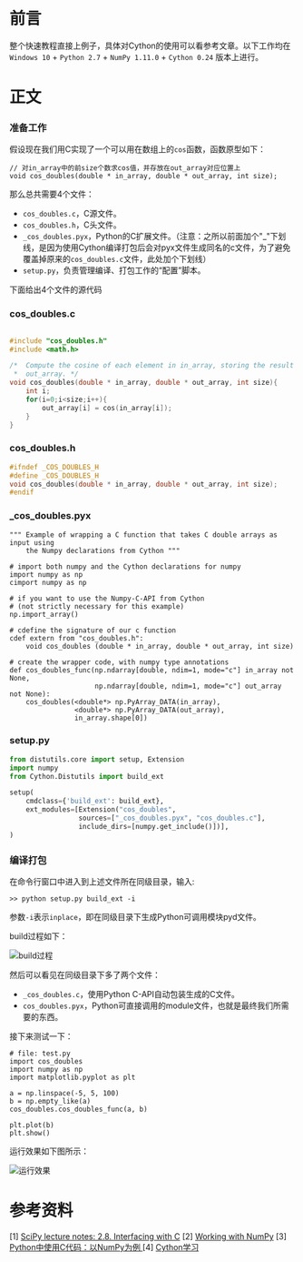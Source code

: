 # 前言

整个快速教程直接上例子，具体对Cython的使用可以看参考文章。以下工作均在`Windows 10` + `Python 2.7` + `NumPy 1.11.0` + `Cython 0.24` 版本上进行。

# 正文

### 准备工作

假设现在我们用C实现了一个可以用在数组上的`cos`函数，函数原型如下：
```
// 对in_array中的前size个数求cos值，并存放在out_array对应位置上
void cos_doubles(double * in_array, double * out_array, int size);
```

那么总共需要4个文件：
  - `cos_doubles.c`，C源文件。
  - `cos_doubles.h`，C头文件。
  - `_cos_doubles.pyx`，Python的C扩展文件。（注意：之所以前面加个"_"下划线，是因为使用Cython编译打包后会对pyx文件生成同名的c文件，为了避免覆盖掉原来的`cos_doubles.c`文件，此处加个下划线）
  - `setup.py`，负责管理编译、打包工作的“配置”脚本。

下面给出4个文件的源代码


### cos_doubles.c

```c

#include "cos_doubles.h"
#include <math.h>

/*  Compute the cosine of each element in in_array, storing the result in
 *  out_array. */
void cos_doubles(double * in_array, double * out_array, int size){
    int i;
    for(i=0;i<size;i++){
        out_array[i] = cos(in_array[i]);
    }
}
```


### cos_doubles.h
```c
#ifndef _COS_DOUBLES_H
#define _COS_DOUBLES_H
void cos_doubles(double * in_array, double * out_array, int size);
#endif
```


### _cos_doubles.pyx

```pyx
""" Example of wrapping a C function that takes C double arrays as input using
    the Numpy declarations from Cython """

# import both numpy and the Cython declarations for numpy
import numpy as np
cimport numpy as np

# if you want to use the Numpy-C-API from Cython
# (not strictly necessary for this example)
np.import_array()

# cdefine the signature of our c function
cdef extern from "cos_doubles.h":
    void cos_doubles (double * in_array, double * out_array, int size)

# create the wrapper code, with numpy type annotations
def cos_doubles_func(np.ndarray[double, ndim=1, mode="c"] in_array not None,
                     np.ndarray[double, ndim=1, mode="c"] out_array not None):
    cos_doubles(<double*> np.PyArray_DATA(in_array),
                <double*> np.PyArray_DATA(out_array),
                in_array.shape[0])
```


### setup.py

```python
from distutils.core import setup, Extension
import numpy
from Cython.Distutils import build_ext

setup(
    cmdclass={'build_ext': build_ext},
    ext_modules=[Extension("cos_doubles",
                 sources=["_cos_doubles.pyx", "cos_doubles.c"],
                 include_dirs=[numpy.get_include()])],
)
```

### 编译打包

在命令行窗口中进入到上述文件所在同级目录，输入:
```
>> python setup.py build_ext -i
```
参数`-i`表示`inplace`，即在同级目录下生成Python可调用模块pyd文件。

build过程如下：

![build过程](http://upload-images.jianshu.io/upload_images/1624726-bf933d71997fe2c6.png?imageMogr2/auto-orient/strip%7CimageView2/2/w/1240)

然后可以看见在同级目录下多了两个文件：
  - `_cos_doubles.c`，使用Python C-API自动包装生成的C文件。
  - `cos_doubles.pyx`，Python可直接调用的module文件，也就是最终我们所需要的东西。

接下来测试一下：

```
# file: test.py
import cos_doubles
import numpy as np
import matplotlib.pyplot as plt

a = np.linspace(-5, 5, 100)
b = np.empty_like(a)
cos_doubles.cos_doubles_func(a, b)

plt.plot(b)
plt.show()
```

运行效果如下图所示：

![运行效果](http://upload-images.jianshu.io/upload_images/1624726-34c4dd2a3f6b1177.png?imageMogr2/auto-orient/strip%7CimageView2/2/w/1240)


# 参考资料


[1] [SciPy lecture notes: 2.8. Interfacing with C](http://www.scipy-lectures.org/advanced/interfacing_with_c/interfacing_with_c.html)
[2] [Working with NumPy](http://docs.cython.org/en/latest/src/tutorial/numpy.html)
[3] [Python中使用C代码：以NumPy为例 ](https://segmentfault.com/a/1190000000479951?utm_source=tuicool&utm_medium=referral#articleHeader0)
[4] [Cython学习](http://www.cnblogs.com/kaituorensheng/p/4452881.html)
